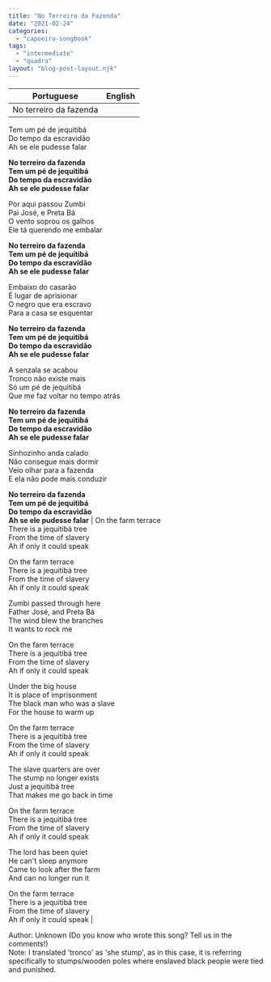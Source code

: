 ```yaml
---
title: "No Terreiro da Fazenda"
date: "2021-02-24"
categories: 
  - "capoeira-songbook"
tags: 
  - "intermediate"
  - "quadra"
layout: "blog-post-layout.njk"
---
```


| Portuguese | English |
| --- | --- |
| No terreiro da fazenda  
Tem um pé de jequitibá  
Do tempo da escravidão  
Ah se ele pudesse falar  
  
**No terreiro da fazenda  
Tem um pé de jequitibá  
Do tempo da escravidão  
Ah se ele pudesse falar**  
  
Por aqui passou Zumbi  
Pai José, e Preta Bá  
O vento soprou os galhos  
Ele tá querendo me embalar  
  
**No terreiro da fazenda  
Tem um pé de jequitibá  
Do tempo da escravidão  
Ah se ele pudesse falar**  
  
Embaixo do casarão  
É lugar de aprisionar  
O negro que era escravo  
Para a casa se esquentar  
  
**No terreiro da fazenda  
Tem um pé de jequitibá  
Do tempo da escravidão  
Ah se ele pudesse falar**  
  
A senzala se acabou  
Tronco não existe mais  
Só um pé de jequitibá  
Que me faz voltar no tempo atrás  
  
**No terreiro da fazenda  
Tem um pé de jequitibá  
Do tempo da escravidão  
Ah se ele pudesse falar**  
  
Sinhozinho anda calado  
Não consegue mais dormir  
Veio olhar para a fazenda  
E ela não pode mais conduzir  
  
**No terreiro da fazenda  
Tem um pé de jequitibá  
Do tempo da escravidão  
Ah se ele pudesse falar** | On the farm terrace  
There is a jequitibá tree  
From the time of slavery  
Ah if only it could speak  
  
On the farm terrace  
There is a jequitibá tree  
From the time of slavery  
Ah if only it could speak  
  
Zumbi passed through here  
Father José, and Preta Bá  
The wind blew the branches  
It wants to rock me  
  
On the farm terrace  
There is a jequitibá tree  
From the time of slavery  
Ah if only it could speak  
  
Under the big house  
It is place of imprisonment  
The black man who was a slave  
For the house to warm up  
  
On the farm terrace  
There is a jequitibá tree  
From the time of slavery  
Ah if only it could speak  
  
The slave quarters are over  
The stump no longer exists  
Just a jequitibá tree  
That makes me go back in time  
  
On the farm terrace  
There is a jequitibá tree  
From the time of slavery  
Ah if only it could speak  
  
The lord has been quiet  
He can't sleep anymore  
Came to look after the farm  
And can no longer run it  
  
On the farm terrace  
There is a jequitibá tree  
From the time of slavery  
Ah if only it could speak |

<figcaption>

Author: Unknown (Do you know who wrote this song? Tell us in the comments!)  
Note: I translated 'tronco' as 'she stump', as in this case, it is referring specifically to stumps/wooden poles where enslaved black people were tied and punished.

</figcaption>
